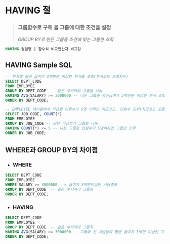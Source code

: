 # HAVING 절
> ### 그룹함수로 구해 올 그룹에 대한 조건을 설정
> *GROUP BY로 만든 그룹중 조건에 맞는 그룹만 조회*
```SQL
HAVING 컬럼명 | 함수식 비교연산자 비교값
```

## HAVING Sample SQL
```SQL
-- 부서별 평균 급여가 3백만원 이상인 부서를 조회(부서코드 오름차순)
SELECT DEPT_CODE
FROM EMPLOYEE
GROUP BY DEPT_CODE  -- 같은 부서끼리 그룹을 나눔
HAVING AVG(SALARY) >= 3000000 -- 나눈 그룹중 평균급여가 3백만원 이상인 부서 조회
ORDER BY DEPT_CODE;

-- EMPLOYEE 테이블에서 직급별 인원수가 5명 이하인 직급코드, 인원수 조회(직급코드 오름차순)
SELECT JOB_CODE, COUNT(*)
FROM EMPLOYEE
GROUP BY JOB_CODE -- 같은 직급끼리 그룹을 나눔
HAVING COUNT(*) <= 5 -- 나눈 그룹중 인원수가 5명이하인 그룹만 조회
ORDER BY JOB_CODE;
```

## WHERE과 GROUP BY의 차이점
- ### WHERE
```SQL
SELECT DEPT_CODE
FROM EMPLOYEE
WHERE SALARY >= 3000000 --> 급여가 3백만이상인 사람중에
GROUP BY DEPT_CODE  -- 같은 부서끼리 그룹화
ORDER BY DEPT_CODE;
```
- ### HAVING
```SQL
SELECT DEPT_CODE
FROM EMPLOYEE
GROUP BY DEPT_CODE  -- 같은 부서끼리 그룹화
HAVING AVG(SALARY) >= 3000000 -- 그룹화 된 사람들의 평균 급여가 3백만 이상인 그룹만 조회
ORDER BY DEPT_CODE;
```  
</br>

